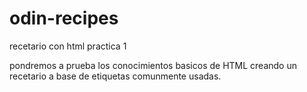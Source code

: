 # odin-recipes
recetario con html practica 1

pondremos a prueba los conocimientos basicos de HTML creando un recetario a base de etiquetas comunmente usadas.